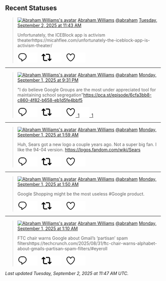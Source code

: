 ## Recent Statuses

> <a href="https://indieweb.social/@abraham"><img alt="Abraham Williams's avatar" src="https://cdn.masto.host/indiewebsocial/accounts/avatars/109/292/540/382/343/163/original/d00f2e03ce9c85b1.jpg" height="24" width="24" ></a> [Abraham Williams](https://indieweb.social/@abraham) [@abraham](https://indieweb.social/@abraham) [Tuesday, September 2, 2025 at 11:43 AM](https://indieweb.social/@abraham/115134525227767868)
>
> Unfortunately, the ICEBlock app is activism theaterhttps://micahflee.com/unfortunately-the-iceblock-app-is-activism-theater/
>
> [![Reply](./images/reply_light.svg#gh-light-mode-only "Reply")](https://indieweb.social/@abraham/115134525227767868#gh-light-mode-only)[![Reply](./images/reply.svg#gh-dark-mode-only "Reply")](https://indieweb.social/@abraham/115134525227767868#gh-dark-mode-only)&emsp;[![Boost](./images/retweet_light.svg#gh-light-mode-only "Boost")](https://indieweb.social/@abraham/115134525227767868#gh-light-mode-only)[![Boost](./images/retweet.svg#gh-dark-mode-only "Boost")](https://indieweb.social/@abraham/115134525227767868#gh-dark-mode-only)&emsp;[![Favorite](./images/like_light.svg#gh-light-mode-only "Favorite")](https://indieweb.social/@abraham/115134525227767868#gh-light-mode-only)[![Favorite](./images/like.svg#gh-dark-mode-only "Favorite")](https://indieweb.social/@abraham/115134525227767868#gh-dark-mode-only)


---

> <a href="https://indieweb.social/@abraham"><img alt="Abraham Williams's avatar" src="https://cdn.masto.host/indiewebsocial/accounts/avatars/109/292/540/382/343/163/original/d00f2e03ce9c85b1.jpg" height="24" width="24" ></a> [Abraham Williams](https://indieweb.social/@abraham) [@abraham](https://indieweb.social/@abraham) [Monday, September 1, 2025 at 9:31 PM](https://indieweb.social/@abraham/115131172572823084)
>
> &quot;I do believe Google Groups are the most under appreciated tool for maintaining school segregation&quot;https://pca.st/episode/6cfa3bb8-c860-4f82-b658-eb1d5fe4bbf5
>
> [![Reply](./images/reply_light.svg#gh-light-mode-only "Reply")](https://indieweb.social/@abraham/115131172572823084#gh-light-mode-only)[![Reply](./images/reply.svg#gh-dark-mode-only "Reply")](https://indieweb.social/@abraham/115131172572823084#gh-dark-mode-only)&emsp;[![Boost](./images/retweet_light.svg#gh-light-mode-only "Boost")](https://indieweb.social/@abraham/115131172572823084#gh-light-mode-only)[![Boost](./images/retweet.svg#gh-dark-mode-only "Boost")](https://indieweb.social/@abraham/115131172572823084#gh-dark-mode-only)&emsp;[![Favorite](./images/like_light.svg#gh-light-mode-only "Favorite")&ensp;1](https://indieweb.social/@abraham/115131172572823084#gh-light-mode-only)[![Favorite](./images/like.svg#gh-dark-mode-only "Favorite")&ensp;1](https://indieweb.social/@abraham/115131172572823084#gh-dark-mode-only)


---

> <a href="https://indieweb.social/@abraham"><img alt="Abraham Williams's avatar" src="https://cdn.masto.host/indiewebsocial/accounts/avatars/109/292/540/382/343/163/original/d00f2e03ce9c85b1.jpg" height="24" width="24" ></a> [Abraham Williams](https://indieweb.social/@abraham) [@abraham](https://indieweb.social/@abraham) [Monday, September 1, 2025 at 1:59 AM](https://indieweb.social/@abraham/115126566267552171)
>
> Huh, Sears got a new logo a couple years ago. Not a super big fan. I like the 94-04 version. https://logos.fandom.com/wiki/Sears
>
> [![Reply](./images/reply_light.svg#gh-light-mode-only "Reply")](https://indieweb.social/@abraham/115126566267552171#gh-light-mode-only)[![Reply](./images/reply.svg#gh-dark-mode-only "Reply")](https://indieweb.social/@abraham/115126566267552171#gh-dark-mode-only)&emsp;[![Boost](./images/retweet_light.svg#gh-light-mode-only "Boost")](https://indieweb.social/@abraham/115126566267552171#gh-light-mode-only)[![Boost](./images/retweet.svg#gh-dark-mode-only "Boost")](https://indieweb.social/@abraham/115126566267552171#gh-dark-mode-only)&emsp;[![Favorite](./images/like_light.svg#gh-light-mode-only "Favorite")](https://indieweb.social/@abraham/115126566267552171#gh-light-mode-only)[![Favorite](./images/like.svg#gh-dark-mode-only "Favorite")](https://indieweb.social/@abraham/115126566267552171#gh-dark-mode-only)


---

> <a href="https://indieweb.social/@abraham"><img alt="Abraham Williams's avatar" src="https://cdn.masto.host/indiewebsocial/accounts/avatars/109/292/540/382/343/163/original/d00f2e03ce9c85b1.jpg" height="24" width="24" ></a> [Abraham Williams](https://indieweb.social/@abraham) [@abraham](https://indieweb.social/@abraham) [Monday, September 1, 2025 at 1:50 AM](https://indieweb.social/@abraham/115126529064586601)
>
> Google Shopping might be the most useless #Google product.
>
> [![Reply](./images/reply_light.svg#gh-light-mode-only "Reply")](https://indieweb.social/@abraham/115126529064586601#gh-light-mode-only)[![Reply](./images/reply.svg#gh-dark-mode-only "Reply")](https://indieweb.social/@abraham/115126529064586601#gh-dark-mode-only)&emsp;[![Boost](./images/retweet_light.svg#gh-light-mode-only "Boost")](https://indieweb.social/@abraham/115126529064586601#gh-light-mode-only)[![Boost](./images/retweet.svg#gh-dark-mode-only "Boost")](https://indieweb.social/@abraham/115126529064586601#gh-dark-mode-only)&emsp;[![Favorite](./images/like_light.svg#gh-light-mode-only "Favorite")](https://indieweb.social/@abraham/115126529064586601#gh-light-mode-only)[![Favorite](./images/like.svg#gh-dark-mode-only "Favorite")](https://indieweb.social/@abraham/115126529064586601#gh-dark-mode-only)


---

> <a href="https://indieweb.social/@abraham"><img alt="Abraham Williams's avatar" src="https://cdn.masto.host/indiewebsocial/accounts/avatars/109/292/540/382/343/163/original/d00f2e03ce9c85b1.jpg" height="24" width="24" ></a> [Abraham Williams](https://indieweb.social/@abraham) [@abraham](https://indieweb.social/@abraham) [Monday, September 1, 2025 at 1:10 AM](https://indieweb.social/@abraham/115126373972464115)
>
> FTC chair warns Google about Gmail’s ‘partisan’ spam filtershttps://techcrunch.com/2025/08/31/ftc-chair-warns-alphabet-about-gmails-partisan-spam-filters/#eyeroll
>
> [![Reply](./images/reply_light.svg#gh-light-mode-only "Reply")](https://indieweb.social/@abraham/115126373972464115#gh-light-mode-only)[![Reply](./images/reply.svg#gh-dark-mode-only "Reply")](https://indieweb.social/@abraham/115126373972464115#gh-dark-mode-only)&emsp;[![Boost](./images/retweet_light.svg#gh-light-mode-only "Boost")](https://indieweb.social/@abraham/115126373972464115#gh-light-mode-only)[![Boost](./images/retweet.svg#gh-dark-mode-only "Boost")](https://indieweb.social/@abraham/115126373972464115#gh-dark-mode-only)&emsp;[![Favorite](./images/like_light.svg#gh-light-mode-only "Favorite")](https://indieweb.social/@abraham/115126373972464115#gh-light-mode-only)[![Favorite](./images/like.svg#gh-dark-mode-only "Favorite")](https://indieweb.social/@abraham/115126373972464115#gh-dark-mode-only)


_Last updated Tuesday, September 2, 2025 at 11:47 AM UTC._
